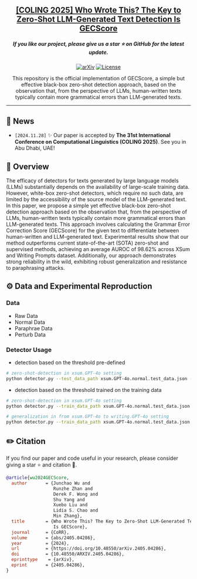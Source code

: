 
<h2 align="center"> <a href="https://arxiv.org/abs/2405.04286">[COLING 2025] Who Wrote This? The Key to Zero-Shot LLM-Generated Text Detection Is GECScore </a></h2>

<h5 align="center"> 

If you like our project, please give us a star ⭐ on GitHub for the latest update.  </h2>

</h5>

<div align=center>
  
[![arXiv](https://img.shields.io/badge/Arxiv-2410.23746-b31b1b.svg?logo=arXiv)](https://arxiv.org/abs/2410.23746)
[![License](https://img.shields.io/badge/License-Apache%202.0-yellow)](https://github.com/PKU-YuanGroup/ChronoMagic-Bench/blob/main/LICENSE)

This repository is the official implementation of GECScore, a simple but effective black-box zero-shot detection approach, based on the observation that, from the perspective of LLMs, human-written texts typically contain more grammatical errors than LLM-generated texts.
</div>

---

## 📣 News

* `[2024.11.28]`  ✨ Our paper is accepted by **The 31st International Conference on Computational Linguistics (COLING 2025)**. See you in Abu Dhabi, UAE!

## 🧐 Overview

The efficacy of detectors for texts generated by large language models (LLMs) substantially depends on the availability of large-scale training data. However, white-box zero-shot detectors, which require no such data, are limited by the accessibility of the source model of the LLM-generated text. In this paper, we propose a simple yet effective black-box zero-shot detection approach based on the observation that, from the perspective of LLMs, human-written texts typically contain more grammatical errors than LLM-generated texts. This approach involves calculating the Grammar Error Correction Score (GECScore) for the given text to differentiate between human-written and LLM-generated text. Experimental results show that our method outperforms current state-of-the-art (SOTA) zero-shot and supervised methods, achieving an average AUROC of 98.62\% across XSum and Writing Prompts dataset. Additionally, our approach demonstrates strong reliability in the wild, exhibiting robust generalization and resistance to paraphrasing attacks.

## ⚙️ Data and Experimental Reproduction

### Data

- Raw Data
- Normal Data
- Paraphrae Data
- Perturb Data

### Detector Usage

- detection based on the threshold pre-defined
```bash
# zero-shot-detection in xsum.GPT-4o setting
python detector.py --test_data_path xsum.GPT-4o.normal.test_data.json --threshold True --threshold_value 0.9243697428995128
```
  

- detection based on the threshold trained on the training data
```bash
# zero-shot-detection in xsum.GPT-4o setting
python detector.py --train_data_path xsum.GPT-4o.normal.test_data.json --test_data_path xsum.GPT-4o.normal.test_data.json 

# generalization in from xsum.GPT-4o to writing.GPT-4o setting
python detector.py --train_data_path xsum.GPT-4o.normal.test_data.json --test_data_path writing.GPT-4o.normal.test_data.json
```



## ✏️ Citation

If you find our paper and code useful in your research, please consider giving a star ⭐ and citation 📝.

```BibTeX
@article{wu2024GECScore,
  author       = {Junchao Wu and
                  Runzhe Zhan and
                  Derek F. Wong and
                  Shu Yang and
                  Xuebo Liu and
                  Lidia S. Chao and
                  Min Zhang},
  title        = {Who Wrote This? The Key to Zero-Shot LLM-Generated Text Detection
                  Is GECScore},
  journal      = {CoRR},
  volume       = {abs/2405.04286},
  year         = {2024},
  url          = {https://doi.org/10.48550/arXiv.2405.04286},
  doi          = {10.48550/ARXIV.2405.04286},
  eprinttype    = {arXiv},
  eprint       = {2405.04286},
}
```
